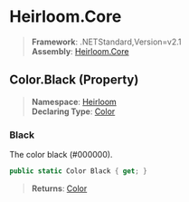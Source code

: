 # Heirloom.Core

> **Framework**: .NETStandard,Version=v2.1  
> **Assembly**: [Heirloom.Core][0]

## Color.Black (Property)

> **Namespace**: [Heirloom][0]  
> **Declaring Type**: [Color][1]

### Black

The color black (#000000).

```cs
public static Color Black { get; }
```

> **Returns**: [Color][1]

[0]: ../../../Heirloom.Core.md
[1]: ../Color.md
